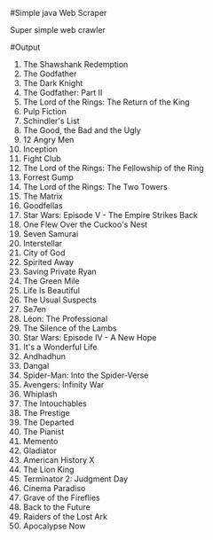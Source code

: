 #Simple java Web Scraper

Super simple web crawler 


#Output


1. The Shawshank Redemption
2. The Godfather
3. The Dark Knight
4. The Godfather: Part II
5. The Lord of the Rings: The Return of the King
6. Pulp Fiction
7. Schindler's List
8. The Good, the Bad and the Ugly
9. 12 Angry Men
10. Inception
11. Fight Club
12. The Lord of the Rings: The Fellowship of the Ring
13. Forrest Gump
14. The Lord of the Rings: The Two Towers
15. The Matrix
16. Goodfellas
17. Star Wars: Episode V - The Empire Strikes Back
18. One Flew Over the Cuckoo's Nest
19. Seven Samurai
20. Interstellar
21. City of God
22. Spirited Away
23. Saving Private Ryan
24. The Green Mile
25. Life Is Beautiful
26. The Usual Suspects
27. Se7en
28. Léon: The Professional
29. The Silence of the Lambs
30. Star Wars: Episode IV - A New Hope
31. It's a Wonderful Life
32. Andhadhun
33. Dangal
34. Spider-Man: Into the Spider-Verse
35. Avengers: Infinity War
36. Whiplash
37. The Intouchables
38. The Prestige
39. The Departed
40. The Pianist
41. Memento
42. Gladiator
43. American History X
44. The Lion King
45. Terminator 2: Judgment Day
46. Cinema Paradiso
47. Grave of the Fireflies
48. Back to the Future
49. Raiders of the Lost Ark
50. Apocalypse Now

